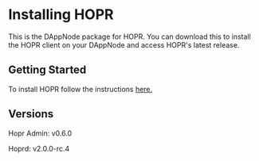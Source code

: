 # Installing HOPR

This is the DAppNode package for HOPR. You can download this to install the HOPR client on your DAppNode and access HOPR's latest release. 

## Getting Started

To install HOPR follow the instructions [here.](https://docs.hoprnet.org/node/using-dappnode) 

## Versions

Hopr Admin: v0.6.0

Hoprd: v2.0.0-rc.4
